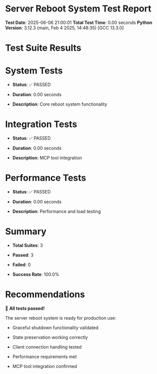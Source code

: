 

# Server Reboot System Test Report

**Test Date**: 2025-06-06 21:00:01
**Total Test Time**: 0.00 seconds
**Python Version**: 3.12.3 (main, Feb  4 2025, 14:48:35) [GCC 13.3.0]

#

# Test Suite Results

#

#

# System Tests

- **Status**: ✅ PASSED

- **Duration**: 0.00 seconds

- **Description**: Core reboot system functionality

#

#

# Integration Tests

- **Status**: ✅ PASSED

- **Duration**: 0.00 seconds

- **Description**: MCP tool integration

#

#

# Performance Tests

- **Status**: ✅ PASSED

- **Duration**: 0.00 seconds

- **Description**: Performance and load testing

#

# Summary

- **Total Suites**: 3

- **Passed**: 3

- **Failed**: 0

- **Success Rate**: 100.0%

#

# Recommendations

🎉 **All tests passed!**

The server reboot system is ready for production use:

- Graceful shutdown functionality validated

- State preservation working correctly

- Client connection handling tested

- Performance requirements met

- MCP tool integration confirmed
